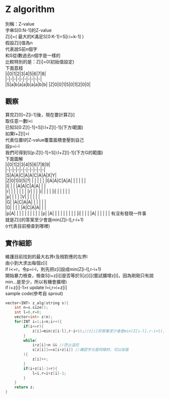 # Z algorithm
別稱：Z-value  
字串S[0:N-1]的Z-value  
Z[i]=( 最大的K滿足S[0:K-1]=S[i:i+k-1] )  
假設Z[i]值為n  
代表說S前n個字  
和S從i數過去n個字是一樣的  
比較特別的是：Z[i]=0(初始值設定)  
下面荔枝  
|i|0|1|2|3|4|5|6|7|8|  
|-|-|-|-|-|-|-|-|-|-|  
|S|a|b|a|a|b|a|a|b|b|
|Z|0|0|1|5|0|1|2|0|0|

## 觀察
算完Z[0]~Z[i-1]後，現在要計算Z[i]  
取任意一數l\<i  
已知S[0:Z[l]-1]=S[l:l+Z[l]-1]\(下方l範圍)  
如果l+Z[l]\>i  
代表位置l的Z-value覆蓋面積會壓到自己  
設p=i-l  
我們可得到S[p:Z[l]-1]=S[i:l+Z[l]-1]\(下方G的範圍)  
下面圖解  
|i|0|1|2|3|4|5|6|7|8|9|  
|-|-|-|-|-|-|-|-|-|-|-|  
|S|A|A|C|A|A|C|A|A|X|Y|  
|Z|0|1|0|5|?| | | | | |
|l|A|A|C|A|A| | | | | |  
|l| | | |A|A|C|A|A| | |  
|r| | | | | | | |r| | |
|i| | | | |i| | | | | |  
|p| | | | |V| | | | | |  
|G| |A|C|A|A| | | | | |  
|G| | | | |A|C|A|A| | |  
|p|A| | | | | | | | | |
|p| |A| | | | | | | | |
|i| | | | |A| | | | | |
有沒有發現一件事  
就是Z[i]的答案至少會是min(Z[i-l],r-i+1)  
(r代表目前檢查到哪裡)  
## 實作細節  
維護目前找到的最大右界r及相對應的左界l  
由小到大求出每個z[i]  
if i<=r，令p=i-l，則先把z[i]設成min(Z[i-l],r-i+1)  
開始暴力檢查，檢查S[i+z[i]]是否等於S[z[i]]\(嘗試擴增z[i]，因為剛剛只有說min...是至少，所以有機會擴增)  
if i+z[i]-1\>r update l=i,r=i+z[i]  
sample code(參考自 sprout)  
```c++
vector<INT> z_alg(string s){
	int n=s.size();
	int l=0,r=0;
	vector<int> z(n);
	for(INT i=1;i<n;i++){
		if(i<=r){
			z[i]=min(z[i-l],r-i+1);//z[i]的答案至少會是min(Z[i-l],r-i+1)，但如果i>r的話後項會變成負數
		}
		while(
			i+z[i]<n && //防止溢位
			s[z[i]]==s[i+z[i]] //確認字元是同樣的，可以加值
		){
			z[i]++;
		}
		if(i+z[i]-1>r){
			l=i,r=i+z[i]-1;
		}
	}
	return z;
}
```
